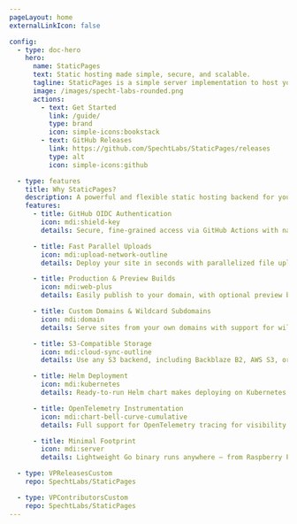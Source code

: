 ```yaml
---
pageLayout: home
externalLinkIcon: false

config:
  - type: doc-hero
    hero:
      name: StaticPages
      text: Static hosting made simple, secure, and scalable.
      tagline: StaticPages is a simple server implementation to host your static pages with support for preview URLs.
      image: /images/specht-labs-rounded.png
      actions:
        - text: Get Started
          link: /guide/
          type: brand
          icon: simple-icons:bookstack
        - text: GitHub Releases
          link: https://github.com/SpechtLabs/StaticPages/releases
          type: alt
          icon: simple-icons:github

  - type: features
    title: Why StaticPages?
    description: A powerful and flexible static hosting backend for your sites, with seamless GitHub CI/CD support.
    features:
      - title: GitHub OIDC Authentication
        icon: mdi:shield-key
        details: Secure, fine-grained access via GitHub Actions with native OIDC token verification.

      - title: Fast Parallel Uploads
        icon: mdi:upload-network-outline
        details: Deploy your site in seconds with parallelized file uploads and real-time feedback.

      - title: Production & Preview Builds
        icon: mdi:web-plus
        details: Easily publish to your domain, with optional preview builds on per-branch or per-commit basis.

      - title: Custom Domains & Wildcard Subdomains
        icon: mdi:domain
        details: Serve sites from your own domains with support for wildcard TLS and subdomain routing.

      - title: S3-Compatible Storage
        icon: mdi:cloud-sync-outline
        details: Use any S3 backend, including Backblaze B2, AWS S3, or MinIO for artifact storage.

      - title: Helm Deployment
        icon: mdi:kubernetes
        details: Ready-to-run Helm chart makes deploying on Kubernetes effortless and secure.

      - title: OpenTelemetry Instrumentation
        icon: mdi:chart-bell-curve-cumulative
        details: Full support for OpenTelemetry tracing for visibility into uploads and page requests.

      - title: Minimal Footprint
        icon: mdi:server
        details: Lightweight Go binary runs anywhere — from Raspberry Pi to production Kubernetes clusters.

  - type: VPReleasesCustom
    repo: SpechtLabs/StaticPages

  - type: VPContributorsCustom
    repo: SpechtLabs/StaticPages
---
```

